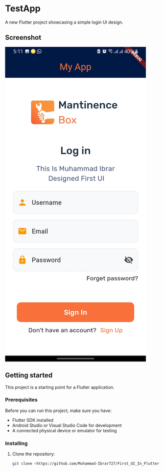 # TestApp

A new Flutter project showcasing a simple login UI design.

## Screenshot

![Screenshot](./screenshot/Screenshot_20240910-171126.jpg)

## Getting started

This project is a starting point for a Flutter application.

### Prerequisites

Before you can run this project, make sure you have:

- Flutter SDK installed
- Android Studio or Visual Studio Code for development
- A connected physical device or emulator for testing

### Installing

1. Clone the repository:
   ```bash
   git clone <https://github.com/Muhammad-Ibrar727/First_UI_In_Flutter.git>
